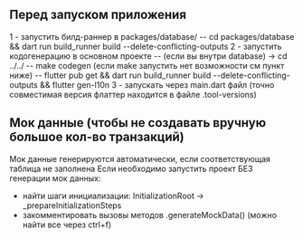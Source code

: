 ## Перед запуском приложения
1 - запустить билд-раннер в packages/database/
 -- cd packages/database && dart run build_runner build --delete-conflicting-outputs
2 - запустить кодогенерацию в основном проекте
 -- (если вы внутри database) -> cd ../../
 -- make codegen (если make запустить нет возможности см пункт ниже)
 -- flutter pub get && dart run build_runner build --delete-conflicting-outputs && flutter gen-l10n
3 - запускать через main.dart файл (точно совместимая версия флаттер находится в файле .tool-versions)

## Мок данные (чтобы не создавать вручную большое кол-во транзакций)
Мок данные генерируются автоматически, если соответствующая таблица не заполнена
Если необходимо запустить проект БЕЗ генерации мок данных:
 - найти шаги инициализации: InitializationRoot -> _prepareInitializationSteps
 - закомментировать вызовы методов .generateMockData() (можно найти все через ctrl+f)